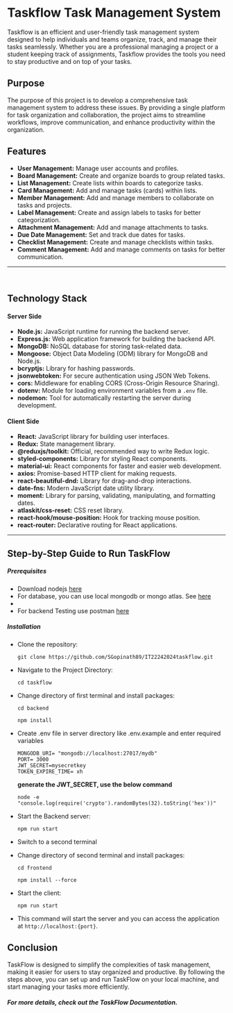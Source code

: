 # Taskflow Task Management System

Taskflow is an efficient and user-friendly task management system designed to help individuals and teams organize, track, and manage their tasks seamlessly. Whether you are a professional managing a project or a student keeping track of assignments, Taskflow provides the tools you need to stay productive and on top of your tasks.
&nbsp;

## Purpose

The purpose of this project is to develop a comprehensive task management system to address these issues. By providing a single platform for task organization and collaboration, the project aims to streamline workflows, improve communication, and enhance productivity within the organization.


## Features

- **User Management:** Manage user accounts and profiles.
- **Board Management:** Create and organize boards to group related tasks.
- **List Management:** Create lists within boards to categorize tasks.
- **Card Management:** Add and manage tasks (cards) within lists.
- **Member Management:** Add and manage members to collaborate on tasks and projects.
- **Label Management:** Create and assign labels to tasks for better categorization.
- **Attachment Management:** Add and manage attachments to tasks.
- **Due Date Management:** Set and track due dates for tasks.
- **Checklist Management:** Create and manage checklists within tasks.
- **Comment Management:** Add and manage comments on tasks for better communication.

---

&nbsp;

## Technology Stack

#### Server Side

* **Node.js:** JavaScript runtime for running the backend server.
* **Express.js:** Web application framework for building the backend API.
* **MongoDB:** NoSQL database for storing task-related data.
* **Mongoose:** Object Data Modeling (ODM) library for MongoDB and Node.js.
* **bcryptjs:** Library for hashing passwords.
* **jsonwebtoken:** For secure authentication using JSON Web Tokens.
* **cors:** Middleware for enabling CORS (Cross-Origin Resource Sharing).
* **dotenv:** Module for loading environment variables from a `.env` file.
* **nodemon:** Tool for automatically restarting the server during development.

#### Client Side

* **React:** JavaScript library for building user interfaces.
* **Redux:** State management library.
* **@reduxjs/toolkit:** Official, recommended way to write Redux logic.
* **styled-components:** Library for styling React components.
* **material-ui:** React components for faster and easier web development.
* **axios:** Promise-based HTTP client for making requests.
* **react-beautiful-dnd:** Library for drag-and-drop interactions.
* **date-fns:** Modern JavaScript date utility library.
* **moment:** Library for parsing, validating, manipulating, and formatting dates.
* **atlaskit/css-reset:** CSS reset library.
* **react-hook/mouse-position:** Hook for tracking mouse position.
* **react-router:** Declarative routing for React applications.

---



## Step-by-Step Guide to Run TaskFlow

##### Prerequisites

- Download nodejs [here](https://nodejs.org/en/download/)
- For database, you can use local mongodb or mongo atlas. See [here](https://www.mongodb.com/)
- 
- For backend Testing use postman [here](https://www.postman.com/downloads/)

##### Installation

- Clone the repository:

  ```
  git clone https://github.com/SGopinath89/IT22242024taskflow.git
  ```
- Navigate to the Project Directory:

  ```
  cd taskflow
  ```
- Change directory of first terminal and install packages:

  ```
  cd backend
  ```

  ```
  npm install
  ```
- Create .env file in server directory like .env.example and enter required variables

  ```
  MONGODB_URI= "mongodb://localhost:27017/mydb"
  PORT= 3000
  JWT_SECRET=mysecretkey
  TOKEN_EXPIRE_TIME= xh
  ```

  **generate the JWT_SECRET, use the below command**

  ```
  node -e "console.log(require('crypto').randomBytes(32).toString('hex'))"
  ```
- Start the Backend server:

  ```
  npm run start
  ```
- Switch to a second terminal
- Change directory of second terminal and install packages:

  ```
  cd frontend
  ```

  ```
  npm install --force
  ```
- Start the client:

  ```
  npm run start
  ```
- This command will start the server and you can access the application at `http://localhost:{port}`.


## Conclusion

TaskFlow is designed to simplify the complexities of task management, making it easier for users to stay organized and productive. By following the steps above, you can set up and run TaskFlow on your local machine, and start managing your tasks more efficiently.


##### For more details, check out the TaskFlow Documentation.
